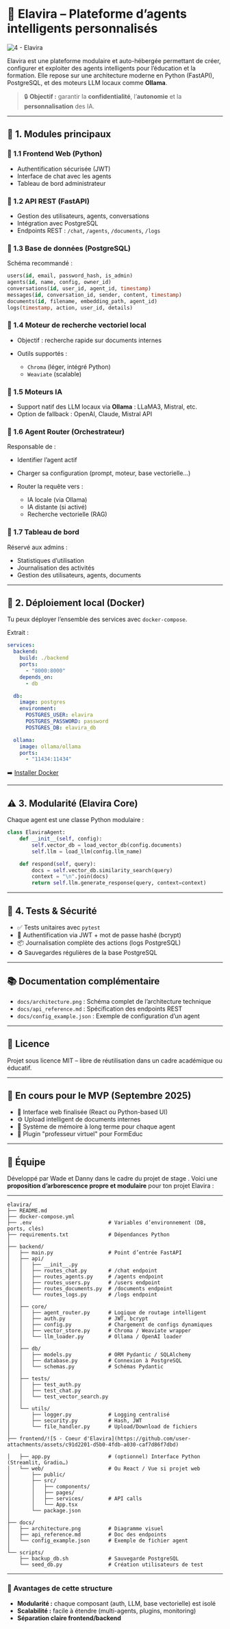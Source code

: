 
# 🤖 Elavira – Plateforme d’agents intelligents personnalisés
![4 - Elavira](https://github.com/user-attachments/assets/9c924868-7310-48c4-882a-e2038e3195e3)


Elavira est une plateforme modulaire et auto-hébergée permettant de créer, configurer et exploiter des agents intelligents pour l’éducation et la formation. Elle repose sur une architecture moderne en Python (FastAPI), PostgreSQL, et des moteurs LLM locaux comme **Ollama**.  

> 🔒 **Objectif :** garantir la **confidentialité**, l’**autonomie** et la **personnalisation** des IA.

---

## 🧩 1. Modules principaux

### 📌 1.1 Frontend Web (Python)
- Authentification sécurisée (JWT)
- Interface de chat avec les agents
- Tableau de bord administrateur

### 📌 1.2 API REST (FastAPI)
- Gestion des utilisateurs, agents, conversations
- Intégration avec PostgreSQL
- Endpoints REST : `/chat`, `/agents`, `/documents`, `/logs`

### 📌 1.3 Base de données (PostgreSQL)
Schéma recommandé :
```sql
users(id, email, password_hash, is_admin)
agents(id, name, config, owner_id)
conversations(id, user_id, agent_id, timestamp)
messages(id, conversation_id, sender, content, timestamp)
documents(id, filename, embedding_path, agent_id)
logs(timestamp, action, user_id, details)
````

### 📌 1.4 Moteur de recherche vectoriel local

* Objectif : recherche rapide sur documents internes
* Outils supportés :

  * `Chroma` (léger, intégré Python)
  * `Weaviate` (scalable)

### 📌 1.5 Moteurs IA

* Support natif des LLM locaux via **Ollama** : LLaMA3, Mistral, etc.
* Option de fallback : OpenAI, Claude, Mistral API

### 📌 1.6 Agent Router (Orchestrateur)

Responsable de :

* Identifier l’agent actif
* Charger sa configuration (prompt, moteur, base vectorielle…)
* Router la requête vers :

  * IA locale (via Ollama)
  * IA distante (si activé)
  * Recherche vectorielle (RAG)

### 📌 1.7 Tableau de bord

Réservé aux admins :

* Statistiques d’utilisation
* Journalisation des activités
* Gestion des utilisateurs, agents, documents

---

## 🐳 2. Déploiement local (Docker)

Tu peux déployer l’ensemble des services avec `docker-compose`.

Extrait :

```yaml
services:
  backend:
    build: ./backend
    ports:
      - "8000:8000"
    depends_on:
      - db

  db:
    image: postgres
    environment:
      POSTGRES_USER: elavira
      POSTGRES_PASSWORD: password
      POSTGRES_DB: elavira_db

  ollama:
    image: ollama/ollama
    ports:
      - "11434:11434"
```

➡️ [Installer Docker](https://www.docker.com/)

---

## ⚠️ 3. Modularité (Elavira Core)

Chaque agent est une classe Python modulaire :

```python
class ElaviraAgent:
    def __init__(self, config):
        self.vector_db = load_vector_db(config.documents)
        self.llm = load_llm(config.llm_name)

    def respond(self, query):
        docs = self.vector_db.similarity_search(query)
        context = "\n".join(docs)
        return self.llm.generate_response(query, context=context)
```

---

## 🧪 4. Tests & Sécurité

* ✅ Tests unitaires avec `pytest`
* 🔐 Authentification via JWT + mot de passe hashé (bcrypt)
* 📦 Journalisation complète des actions (logs PostgreSQL)
* ♻️ Sauvegardes régulières de la base PostgreSQL

---

## 📚 Documentation complémentaire

* `docs/architecture.png` : Schéma complet de l’architecture technique
* `docs/api_reference.md` : Spécification des endpoints REST
* `docs/config_example.json` : Exemple de configuration d’un agent

---

## 📜 Licence

Projet sous licence MIT – libre de réutilisation dans un cadre académique ou éducatif.

---

## 🚧 En cours pour le MVP (Septembre 2025)

* 🔄 Interface web finalisée (React ou Python-based UI)
* ⚙️ Upload intelligent de documents internes
* 🧠 Système de mémoire à long terme pour chaque agent
* 🔌 Plugin "professeur virtuel" pour FormEduc

---

## 👤 Équipe

Développé par Wade et Danny   dans le cadre du projet de stage .
Voici une **proposition d’arborescence propre et modulaire** pour ton projet Elavira :

---

```
elavira/
├── README.md
├── docker-compose.yml
├── .env                         # Variables d’environnement (DB, ports, clés)
├── requirements.txt             # Dépendances Python
│
├── backend/
│   ├── main.py                  # Point d’entrée FastAPI
│   ├── api/
│   │   ├── __init__.py
│   │   ├── routes_chat.py       # /chat endpoint
│   │   ├── routes_agents.py     # /agents endpoint
│   │   ├── routes_users.py      # /users endpoint
│   │   ├── routes_documents.py  # /documents endpoint
│   │   └── routes_logs.py       # /logs endpoint
│   │
│   ├── core/
│   │   ├── agent_router.py      # Logique de routage intelligent
│   │   ├── auth.py              # JWT, bcrypt
│   │   ├── config.py            # Chargement de configs dynamiques
│   │   ├── vector_store.py      # Chroma / Weaviate wrapper
│   │   └── llm_loader.py        # Ollama / OpenAI loader
│   │
│   ├── db/
│   │   ├── models.py            # ORM Pydantic / SQLAlchemy
│   │   ├── database.py          # Connexion à PostgreSQL
│   │   └── schemas.py           # Schémas Pydantic
│   │
│   ├── tests/
│   │   ├── test_auth.py
│   │   ├── test_chat.py
│   │   └── test_vector_search.py
│   │
│   └── utils/
│       ├── logger.py            # Logging centralisé
│       ├── security.py          # Hash, JWT
│       └── file_handler.py      # Upload/Download de fichiers
│
├── frontend/![5 - Coeur d'Elavira](https://github.com/user-attachments/assets/c91d2201-d5b0-4fdb-a030-caf7d86f7dbd)

│   ├── app.py                   # (optionnel) Interface Python (Streamlit, Gradio…)
│   └── web/                     # Ou React / Vue si projet web
│       ├── public/
│       ├── src/
│       │   ├── components/
│       │   ├── pages/
│       │   ├── services/        # API calls
│       │   └── App.tsx
│       └── package.json
│
├── docs/
│   ├── architecture.png         # Diagramme visuel
│   ├── api_reference.md         # Doc des endpoints
│   └── config_example.json      # Exemple de fichier agent
│
└── scripts/
    ├── backup_db.sh             # Sauvegarde PostgreSQL
    └── seed_db.py               # Création utilisateurs de test
```

---

### 📌 Avantages de cette structure

* **Modularité :** chaque composant (auth, LLM, base vectorielle) est isolé
* **Scalabilité :** facile à étendre (multi-agents, plugins, monitoring)
* **Séparation claire frontend/backend**



